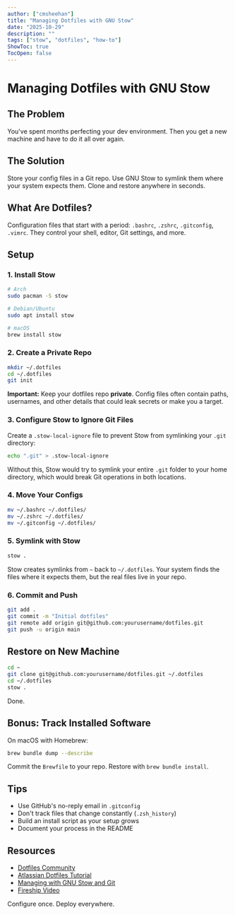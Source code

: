 ```yaml
---
author: ["cmsheehan"]
title: "Managing Dotfiles with GNU Stow"
date: "2025-10-29"
description: ""
tags: ["stow", "dotfiles", "how-to"]
ShowToc: true
TocOpen: false
---
```

# Managing Dotfiles with GNU Stow

## The Problem

You've spent months perfecting your dev environment. Then you get a new machine and have to do it all over again.

## The Solution

Store your config files in a Git repo. Use GNU Stow to symlink them where your system expects them. Clone and restore anywhere in seconds.

## What Are Dotfiles?

Configuration files that start with a period: `.bashrc`, `.zshrc`, `.gitconfig`, `.vimrc`. They control your shell, editor, Git settings, and more.

## Setup

### 1. Install Stow

```bash
# Arch
sudo pacman -S stow

# Debian/Ubuntu
sudo apt install stow

# macOS
brew install stow
```

### 2. Create a Private Repo

```bash
mkdir ~/.dotfiles
cd ~/.dotfiles
git init
```

**Important:** Keep your dotfiles repo **private**. Config files often contain paths, usernames, and other details that could leak secrets or make you a target.

### 3. Configure Stow to Ignore Git Files

Create a `.stow-local-ignore` file to prevent Stow from symlinking your `.git` directory:

```bash
echo ".git" > .stow-local-ignore
```

Without this, Stow would try to symlink your entire `.git` folder to your home directory, which would break Git operations in both locations.

### 4. Move Your Configs

```bash
mv ~/.bashrc ~/.dotfiles/
mv ~/.zshrc ~/.dotfiles/
mv ~/.gitconfig ~/.dotfiles/
```

### 5. Symlink with Stow

```bash
stow .
```

Stow creates symlinks from `~` back to `~/.dotfiles`. Your system finds the files where it expects them, but the real files live in your repo.

### 6. Commit and Push

```bash
git add .
git commit -m "Initial dotfiles"
git remote add origin git@github.com:yourusername/dotfiles.git
git push -u origin main
```

## Restore on New Machine

```bash
cd ~
git clone git@github.com:yourusername/dotfiles.git ~/.dotfiles
cd ~/.dotfiles
stow .
```

Done.

## Bonus: Track Installed Software

On macOS with Homebrew:

```bash
brew bundle dump --describe
```

Commit the `Brewfile` to your repo. Restore with `brew bundle install`.

## Tips

- Use GitHub's no-reply email in `.gitconfig`
- Don't track files that change constantly (`.zsh_history`)
- Build an install script as your setup grows
- Document your process in the README

## Resources

- [Dotfiles Community](https://dotfiles.github.io/)
- [Atlassian Dotfiles Tutorial](https://www.atlassian.com/git/tutorials/dotfiles)
- [Managing with GNU Stow and Git](https://dev.to/luxcih/dotfiles-managing-with-gnu-stow-and-git-5100)
- [Fireship Video](https://www.youtube.com/watch?v=r_MpUP6aKiQ&t=294s)

Configure once. Deploy everywhere.